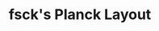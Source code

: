 ---
layout: layouts/keymapdb_entry.njk
OS: []
keymapAuthor: fsck
firmware: QMK
hasHomeRowMods: False
hasLetterOnThumb: False
keymapImage: https://i.imgur.com/GOLyPGP.png
imageDate: idk
keyCount: 48
keyboard: Planck
baseLayouts: ["QWERTY"]
languages: ['English']
layerCount: 4
title: "fsck's Planck Layout"
isSplit: False
stagger: ortholinear
summary: 
keymapUrl: https://github.com/fsck/qmk_firmware/tree/master/keyboards/planck/keymaps/fsck
writeup: https://github.com/fsck/qmk_firmware/tree/master/keyboards/planck/keymaps/fsck/readme.md
---